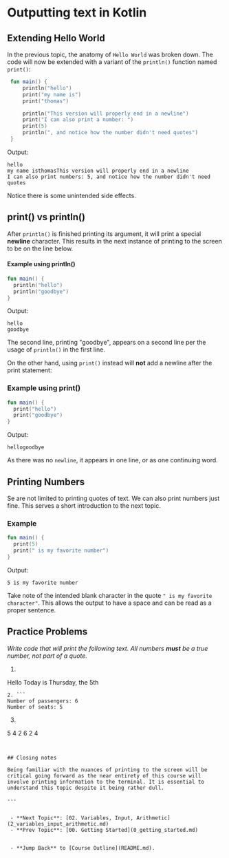 # Outputting text in Kotlin

## Extending Hello World

In the previous topic, the anatomy of `Hello World` was broken down. The code will now be extended with a variant of the `println()` function named `print()`:

``` kotlin
 fun main() {
     println("hello")
     print("my name is")
     print("thomas")

     println("This version will properly end in a newline")
     print("I can also print a number: ")
     print(5)
     println(", and notice how the number didn't need quotes")
 }
```

Output:
```
hello
my name isthomasThis version will properly end in a newline
I can also print numbers: 5, and notice how the number didn't need quotes
```

Notice there is some unintended side effects.

## print() vs println()

After `println()` is finished printing its argument, it will print a special **newline** character. This results in the next instance of printing to the screen to be on the line below.

#### Example using println()
``` kotlin
fun main() {
  println("hello")
  println("goodbye")
}
```
Output:
```
hello
goodbye
```

The second line, printing "goodbye", appears on a second line per the usage of `println()` in the first line.

On the other hand, using `print()` instead will **not** add a newline after the print statement:

### Example using print()
``` kotlin
fun main() {
  print("hello")
  print("goodbye")
}
```
Output:
```
hellogoodbye
```
As there was no `newline`, it appears in one line, or as one continuing word.

## Printing Numbers

Se are not limited to printing quotes of text. We can also print numbers just fine. This serves a short introduction to the next topic.

### Example
``` kotlin
fun main() {
  print(5)
  print(" is my favorite number")
}
```
Output:
```
5 is my favorite number
```
Take note of the intended blank character in the quote `" is my favorite character"`. This allows the output to have a space and can be read as a proper sentence.

## Practice Problems

*Write code that will print the following text. All numbers **must** be a true number, not part of a quote.*

1. ``` 
Hello
Today is Thursday, the 5th
```
2. ```
Number of passengers: 6
Number of seats: 5
```
3. ```
5 4 2
6 2 4
```


## Closing notes

Being familiar with the nuances of printing to the screen will be critical going forward as the near entirety of this course will involve printing information to the terminal. It is essential to understand this topic despite it being rather dull.

---


 - **Next Topic**: [02. Variables, Input, Arithmetic](2_variables_input_arithmetic.md)
 - **Prev Topic**: [00. Getting Started](0_getting_started.md)


 - **Jump Back** to [Course Outline](README.md).
